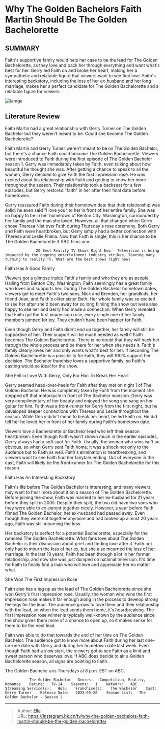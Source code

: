 # Why The Golden Bachelors Faith Martin Should Be The Golden Bachelorette


## SUMMARY 



  Faith&#39;s supportive family would help her case to be the lead for The Golden Bachelorette, as they love and back her through everything and want what&#39;s best for her.   Gerry led Faith on and broke her heart, making her a sympathetic and relatable figure that viewers want to see find love.   Faith&#39;s interesting backstory, including the loss of her ex-husband and her long marriage, makes her a perfect candidate for The Golden Bachelorette and a relatable figure for viewers.  

![iamge](https://static1.srcdn.com/wordpress/wp-content/uploads/2023/11/embargo-until-tonight-11_9-at-9_15-pm-et-retitled_-why-the-golden-bachelor-s-faith-martin-should-be-the-golden-bachelorette.jpg)

## Literature Review
Faith Martin had a great relationship with Gerry Turner on The Golden Bachelor but they weren&#39;t meant to be. Could she become The Golden Bachelorette?




Faith Martin and Gerry Turner weren&#39;t meant to be on The Golden Bachelor, but there&#39;s a chance Faith could become The Golden Bachelorette. Viewers were introduced to Faith during the first episode of The Golden Bachelor season 1. Gerry was immediately taken by Faith, even talking about how beautiful he thought she was. After getting a chance to speak to all the women, Gerry decided to give Faith the first impression rose. He was excited about his relationship with Faith and getting to know her more throughout the season. Their relationship took a backseat for a few episodes, but Gerry restored &#34;faith&#34; in her after their final date before hometowns.




Gerry reassured Faith during their hometown date that their relationship was solid; he even said &#34;I love you&#34; to her in front of her entire family. She was so happy to be in her hometown of Benton City, Washington, surrounded by her family and the man she loved. However, all that changed when Gerry chose Theresa Nist over Faith during Thursday&#39;s rose ceremony. Both Gerry and Faith were heartbroken, but Gerry simply had a better connection with Theresa and Leslie Fhima. Now that Faith is single, this is her chance to be The Golden Bachelorette if ABC films one.

                  20 Best Reality TV Shows Right Now   Television is being impacted by the ongoing entertainment industry strikes, leaving many turning to reality TV. What are the best shows right now?    


 Faith Has A Good Family 

 




Viewers got a glimpse inside Faith&#39;s family and who they are as people. Hailing from Benton City, Washington, Faith seemingly has a great family who loves and supports her. During The Golden Bachelor hometown dates, viewers got to meet Faith&#39;s two sons, Nick and Brenden, her grandkids, her friend Joan, and Faith&#39;s older sister Beth. Her whole family was so excited to see her after she&#39;d been away for so long filming the show but were also happy to see her and Gerry had made a connection. When Gerry revealed that Faith got the first impression rose, every single one of her family members jumped for joy. They couldn&#39;t have been happier for Faith.

Even though Gerry and Faith didn&#39;t end up together, her family will still be supportive of her. Their support will be much needed as well if Faith becomes The Golden Bachelorette. There is no doubt that they will back her through the whole process and be there for her when she needs it. Faith&#39;s family clearly loves her and only wants what&#39;s best for her. If becoming The Golden Bachelorette is a possibility for Faith, they will 100% support her decision. The Bachelor franchise loves a supportive family, so Faith&#39;s casting would be ideal for the show.






 She Fell In Love With Gerry, Only For Him To Break Her Heart 
         

Gerry seemed head-over-heels for Faith after they met on night 1 of The Golden Bachelor. He was completely taken by Faith from the moment she stepped off that motorcycle in front of The Bachelor mansion. Gerry was very complimentary of her beauty and enjoyed the song she sang on her guitar for him. Faith was a front-runner for Gerry from the first night, but he developed deeper connections with Theresa and Leslie throughout the season. While Gerry didn&#39;t mean to break her heart, he led Faith on. He did tell her he loved her in front of her family during Faith&#39;s hometown date.

Viewers love a Bachelorette or Bachelor lead who left their season heartbroken. Even though Faith wasn&#39;t shown much in the earlier episodes, Gerry always had a soft spot for Faith. Usually, the woman who wins isn&#39;t so obvious, so when Gerry sent Faith home, it was a shock not only to the audience but to Faith as well. Faith&#39;s elimination is heartbreaking, and viewers want to see Faith find her fairytale ending. Out of everyone in the cast, Faith will likely be the front-runner for The Golden Bachelorette for this reason.






 Faith Has An Interesting Backstory 
          

Faith&#39;s life before The Golden Bachelor is interesting, and many viewers may want to hear more about it on a season of The Golden Bachelorette. Before joining the show, Faith was married to her ex-husband for 21 years before they split in 2005. Despite their split, the two did have two sons who they were able to co-parent together nicely. However, a year before Faith filmed The Golden Bachelor, her ex-husband had passed away. Even though they were not together anymore and had broken up almost 20 years ago, Faith was still mourning the loss.

Her backstory is perfect for a potential Bachelorette, especially for the rumored The Golden Bachelorette. What fans love about The Golden Bachelor is their discussion about grief and finding love after it. Faith not only had to mourn the loss of her ex, but she also mourned the loss of her marriage. In the last 18 years, Faith has been through a lot in her former relationship, and now she was just dumped on national television. It&#39;s time for Faith to finally find a man who will love and appreciate her no matter what.






 She Won The First Impression Rose 
          

Faith also has a leg up as the lead of The Golden Bachelorette since she won Gerry&#39;s first impression rose. Usually, the woman who wins the first impression rose makes it far enough along in the process to develop strong feelings for the lead. The audience grows to love them and their relationship with the lead, so when the lead sends them home, it&#39;s heartbreaking. The first impression rose winner is typically well-known by the audience since the show gives them more of a chance to open up, so it makes sense for them to be the next lead.

Faith was able to do that towards the end of her time on The Golden Bachelor. The audience got to know more about Faith during her last one-on-one date with Gerry and during her hometown date last week. Even though Faith had a slow start, the viewers got to see Faith as a kind and sweet person who deserves love. If ABC does decide to air a Golden Bachelorette season, all signs are pointing to Faith.






The Golden Bachelor airs Thursdays at 8 p.m. EST on ABC.




               The Golden Bachelor   Genres:   Competition, Reality, Romance    Rating:   TV-14    Seasons:   1    Network:   ABC    Streaming Service(s):   Hulu    Franchise(s):   The Bachelor    Cast:   Gerry Turner    Release Date:   2023-09-28    Season List:   The Golden Bachelor - Season 1      

---

> Author: [Ella](https://instagram.hk.cn/)  
> URL: https://instagram.hk.cn/tv/why-the-golden-bachelors-faith-martin-should-be-the-golden-bachelorette/  

